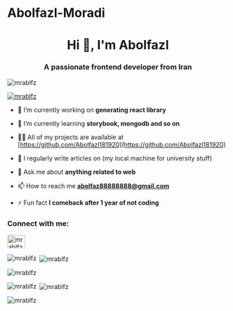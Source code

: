 # Abolfazl-Moradi

<h1 align="center">Hi 👋, I'm Abolfazl</h1>
<h3 align="center">A passionate frontend developer from Iran</h3>

<p align="left"> <img src="https://komarev.com/ghpvc/?username=mrablfz&label=Profile%20views&color=0e75b6&style=flat" alt="mrablfz" /> </p>

<p align="left"> <a href="https://github.com/ryo-ma/github-profile-trophy"><img src="https://github-profile-trophy.vercel.app/?username=mrablfz" alt="mrablfz" /></a> </p>

- 🔭 I’m currently working on **generating react library**

- 🌱 I’m currently learning **storybook, mongodb and so on**

- 👨‍💻 All of my projects are available at [https://github.com/Abolfazl181920](https://github.com/Abolfazl181920)

- 📝 I regularly write articles on (my local machine for university stuff)

- 💬 Ask me about **anything related to web**

- 📫 How to reach me **abolfaz88888888@gmail.com**

- ⚡ Fun fact **I comeback after 1 year of not coding**

<h3 align="left">Connect with me:</h3>
<p align="left">
<a href="https://instagram.com/mrablfz" target="blank"><img align="center" src="https://raw.githubusercontent.com/rahuldkjain/github-profile-readme-generator/master/src/images/icons/Social/instagram.svg" alt="mrablfz" height="30" width="40" /></a>
</p>

<p><img align="left" src="https://github-readme-stats.vercel.app/api/top-langs?username=mrablfz&show_icons=true&locale=en&layout=compact" alt="mrablfz" /></p>

<p>&nbsp;<img align="center" src="https://github-readme-stats.vercel.app/api?username=mrablfz&show_icons=true&locale=en" alt="mrablfz" /></p>

<p><img align="center" src="https://github-readme-streak-stats.herokuapp.com/?user=mrablfz&" alt="mrablfz" /></p>

<p><img align="left" src="https://github-readme-stats.vercel.app/api/top-langs?username=mrablfz&show_icons=true&locale=en&layout=compact" alt="mrablfz" /></p>

<p>&nbsp;<img align="center" src="https://github-readme-stats.vercel.app/api?username=mrablfz&show_icons=true&locale=en" alt="mrablfz" /></p>

<p><img align="center" src="https://github-readme-streak-stats.herokuapp.com/?user=mrablfz&" alt="mrablfz" /></p>
